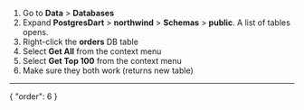 1. Go to **Data** > **Databases**
2. Expand **PostgresDart** > **northwind** > **Schemas** > **public**. A list of tables opens.
3. Right-click the **orders** DB table
4. Select **Get All** from the context menu
5. Select **Get Top 100** from the context menu
6. Make sure they both work (returns new table)
---
{
  "order": 6
}